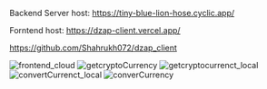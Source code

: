 
Backend Server host:  https://tiny-blue-lion-hose.cyclic.app/

Forntend host:        https://dzap-client.vercel.app/

https://github.com/Shahrukh072/dzap_client


![frontend_cloud](https://github.com/Shahrukh072/dzap-server/assets/37824383/92b70ca9-d602-492a-af7e-640a7473507e)
![getcryptoCurrency](https://github.com/Shahrukh072/dzap-server/assets/37824383/6ce9e558-0360-484c-beab-c3c062a7f5f4)
![getcryptocurrenct_local](https://github.com/Shahrukh072/dzap-server/assets/37824383/2a4c6dea-1dab-470b-ad8d-1a9b163d8737)
![convertCurrenct_local](https://github.com/Shahrukh072/dzap-server/assets/37824383/72bf5ed0-d5b8-4d8a-8703-0385c330d18c)
![converCurrency](https://github.com/Shahrukh072/dzap-server/assets/37824383/2fdb3336-584a-4f04-b661-4f53e03e8d25)
